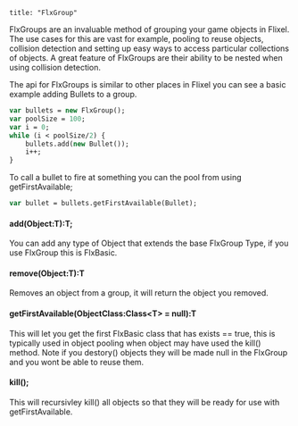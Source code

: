 ```
title: "FlxGroup"
```

FlxGroups are an invaluable method of grouping your game objects in Flixel. The use cases for this are vast for example, pooling to reuse objects, collision detection and setting up easy ways to access particular collections of objects. A great feature of FlxGroups are their ability to be nested when using collision detection.

The api for FlxGroups is similar to other places in Flixel you can see a basic example adding Bullets to a group.

``` haxe
var bullets = new FlxGroup();
var poolSize = 100;
var i = 0;
while (i < poolSize/2) {
    bullets.add(new Bullet());
    i++;
}
```

To call a bullet to fire at something you can the pool from using getFirstAvailable;

``` haxe
var bullet = bullets.getFirstAvailable(Bullet);
```

#### add(Object:T):T;

You can add any type of Object that extends the base FlxGroup Type, if you use FlxGroup this is FlxBasic.

#### remove(Object:T):T

Removes an object from a group, it will return the object you removed.

#### getFirstAvailable(ObjectClass:Class&lt;T&gt; = null):T

This will let you get the first FlxBasic class that has exists == true, this is typically used in object pooling when object may have used the kill() method. Note if you destory() objects they will be made null in the FlxGroup and you wont be able to reuse them.

#### kill();

This will recursivley kill() all objects so that they will be ready for use with getFirstAvailable.